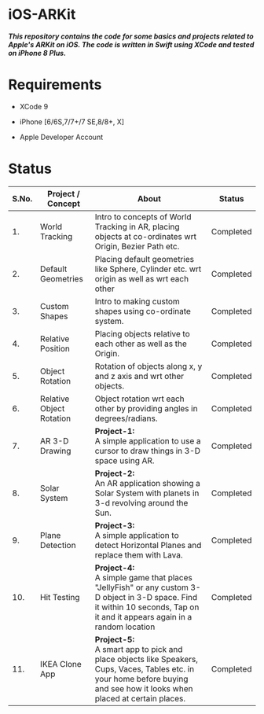 # iOS-ARKit

***This repository contains the code for some basics and projects related to Apple's ARKit on iOS. The code is written in Swift using XCode and tested on iPhone 8 Plus.***

# Requirements

* XCode 9

* iPhone [6/6S,7/7+/7 SE,8/8+, X]

* Apple Developer Account


# Status


| S.No. |        Project / Concept                        |                          About                  |             Status       |
| ----- | ----------------------------------------------- | ----------------------------------------------- | ------------------------ |
|  1.   |        World Tracking               | Intro to concepts of World Tracking in AR, placing objects at co-ordinates wrt Origin, Bezier Path etc.  | Completed  |
|  2.   |        Default Geometries           | Placing default geometries like Sphere, Cylinder etc. wrt origin as well as wrt each other | Completed |
|  3.   |        Custom Shapes                 | Intro to making custom shapes using co-ordinate system. | Completed |
|  4.   |        Relative Position            | Placing objects relative to each other as well as the Origin.  | Completed |
|  5.   |        Object Rotation              | Rotation of objects along x, y and z axis and wrt other objects. | Completed |
|  6.   |        Relative Object Rotation     | Object rotation wrt each other by providing angles in degrees/radians.  | Completed |
|  7.   |        AR 3-D Drawing               | **Project-1:** <br /> A simple application to use a cursor to draw things in 3-D space using AR.   |  Completed |
|  8.   |         Solar System                | **Project-2:** <br /> An AR application showing a Solar System with planets in 3-d revolving around the Sun.  | Completed |
|  9.   |        Plane Detection              | **Project-3:** <br /> A simple application to detect Horizontal Planes and replace them with Lava. |  Completed |
|  10.  |          Hit Testing                | **Project-4:** <br /> A simple game that places "JellyFish" or any custom 3-D object in 3-D space. Find it within 10 seconds, Tap on it and it appears again in a random location |  Completed |
|  11.  |         IKEA Clone App              | **Project-5:** <br /> A smart app to pick and place objects like Speakers, Cups, Vaces, Tables etc. in your home before buying and see how it looks when placed at certain places.  |  Completed  |
